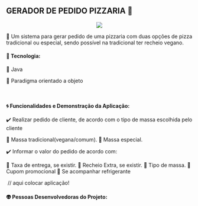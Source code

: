 ## GERADOR DE PEDIDO PIZZARIA  :pizza: 

<p align="center">
<img src="http://img.shields.io/static/v1?label=STATUS&message=EM%20DESENVOLVIMENTO&color=GREEN&style=for-the-badge"/>
</p>

:page_with_curl:	Um sistema para gerar pedido de uma pizzaria com duas opções de pizza tradicional ou especial, sendo possível na tradicional ter recheio vegano.



#### :wrench: Tecnologia:

  :small_orange_diamond: Java

  :small_orange_diamond: Paradigma orientado a objeto

​    

#### :cyclone: Funcionalidades e Demonstração da Aplicação:    

  :heavy_check_mark: Realizar pedido de cliente, de acordo com  o tipo de massa escolhida pelo cliente

   :small_orange_diamond: Massa tradicional(vegana/comum).
   :small_orange_diamond: Massa especial.

  :heavy_check_mark: Informar o valor do pedido de acordo com:

   :small_orange_diamond: Taxa de entrega, se existir.
   :small_orange_diamond: Recheio Extra, se existir.
   :small_orange_diamond: Tipo de massa.
   :small_orange_diamond: Cupom promocional 
   :small_orange_diamond: Se acompanhar refrigerante



​		// aqui colocar aplicação!



#### :alien: Pessoas Desenvolvedoras do Projeto:    














​	 

​    

​    

​    













